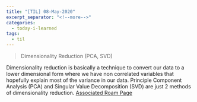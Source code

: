```yaml
---
title: "[TIL] 08-May-2020"
excerpt_separator: "<!--more-->"
categories:
  - today-i-learned
tags:
  - til 
---
```


>Dimensionality Reduction (PCA, SVD)

<!--more-->

Dimensionality reduction is basically a technique to convert our data to a lower dimensional form where we have non correlated variables that hopefully explain most of the variance in our data. Principle Component Analysis (PCA) and Singular Value Decomposition (SVD) are just 2 methods of dimensionality reduction. [Associated Roam Page](https://roamresearch.com/#/app/eru504/page/NNavFesd5)
